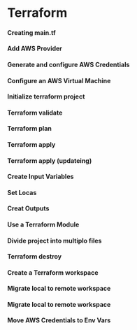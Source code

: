 # Terraform

#### Creating main.tf



#### Add AWS Provider



#### Generate and configure AWS Credentials&#x20;



#### Configure an AWS Virtual Machine



#### Initialize terraform project



#### Terraform validate



#### Terraform plan



#### Terraform apply



#### Terraform apply (updateing)



#### Create Input Variables



#### Set Locas



#### Creat Outputs



#### Use a Terraform Module



#### Divide project into multiplo files



#### Terraform destroy



#### Create a Terraform workspace



#### Migrate local to remote workspace



#### Migrate local to remote workspace



#### Move AWS Credentials to Env Vars&#x20;



&#x20;

